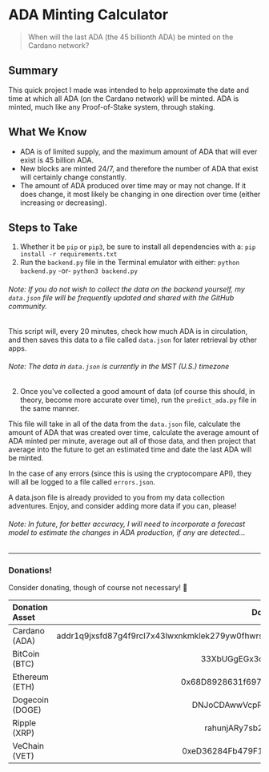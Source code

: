 # ADA Minting Calculator
> When will the last ADA (the 45 billionth ADA) be minted on the Cardano network?

## Summary

This quick project I made was intended to help approximate the date and time
at which all ADA (on the Cardano network) will be minted.  ADA is minted, much
like any Proof-of-Stake system, through staking.

## What We Know

- ADA is of limited supply, and the maximum amount of ADA that will ever exist is
45 billion ADA.
- New blocks are minted 24/7, and therefore the number of ADA that exist will
certainly change constantly.
- The amount of ADA produced over time may or may not change.  If it does change,
it most likely be changing in one direction over time (either increasing or
decreasing).

## Steps to Take

1. Whether it be `pip` or `pip3`, be sure to install all dependencies with a:
`pip install -r requirements.txt`
2. Run the `backend.py` file in the Terminal emulator with either:
   `python backend.py` -or- `python3 backend.py`

###### *Note: If you do not wish to collect the data on the backend yourself, my `data.json` file will be frequently updated and shared with the GitHub community.*

This script will, every 20 minutes, check how much ADA is in circulation, and then
saves this data to a file called `data.json` for later retrieval by other apps.

###### *Note: The data in `data.json` is currently in the MST (U.S.) timezone*

2. Once you've collected a good amount of data (of course this should, in theory,
become more accurate over time), run the `predict_ada.py` file in the same manner.

This file will take in all of the data from the `data.json` file, calculate the
amount of ADA that was created over time, calculate the average amount of ADA
minted per minute, average out all of those data, and then project that average
into the future to get an estimated time and date the last ADA will be minted.

In the case of any errors (since this is using the cryptocompare API), they will
all be logged to a file called `errors.json`.

A data.json file is already provided to you from my data collection adventures.
Enjoy, and consider adding more data if you can, please!

###### *Note: In future, for better accuracy, I will need to incorporate a forecast model to estimate the changes in ADA production, if any are detected...*

---

### Donations!
Consider donating, though of course not necessary!  🙂


| Donation Asset    | Donation Address|  
| :---------------- | :-------------: |
|  Cardano (ADA) | addr1q9jxsfd87g4f9rcl7x43lwxnkmklek279yw0fhwrsm3pjjal23me7f9yesnhs2fhpf05xd0deta3csgn4z433rze7yjsav8ejn|
| BitCoin (BTC)   | 33XbUGgEGx3oQ8wZEsdWBtZ6jncTPWoNtq| 
|  Ethereum (ETH) | 0x68D8928631f697820cf2bd9B275e5b39D6Cba020|
| Dogecoin (DOGE)   | DNJoCDAwwVcpRMH3wCeeCwRMpzUHW6uvbH|
|  Ripple (XRP) | rahunjARy7sb2AEc75xdzqSRuMeUPqXxF2|
| VeChain (VET)   | 0xeD36284Fb479F15620f5c8Af0996A723c6b5dc43|
